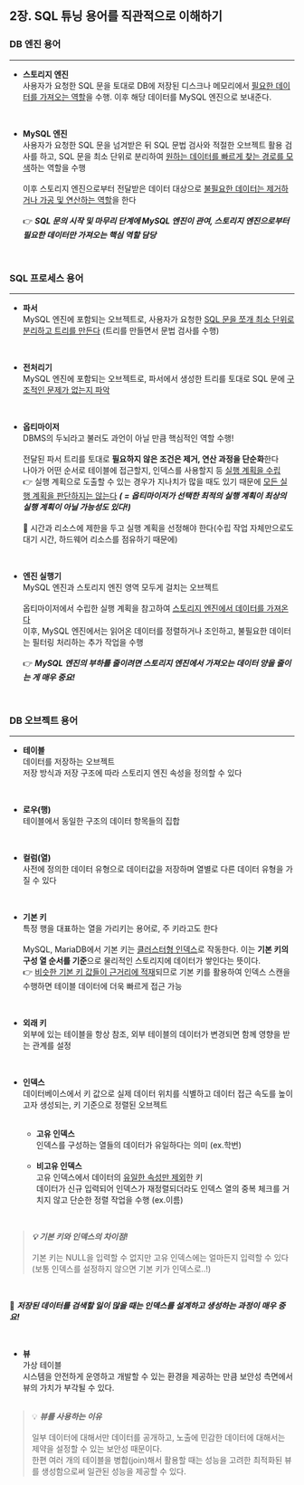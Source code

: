 ## 2장. SQL 튜닝 용어를 직관적으로 이해하기

### DB 엔진 용어
---
- **스토리지 엔진** <br>
사용자가 요청한 SQL 문을 토대로 DB에 저장된 디스크나 메모리에서 <u>필요한 데이터를 가져오는 역할</u>을 수행. 이후 해당 데이터를 MySQL 엔진으로 보내준다.

<br>

- **MySQL 엔진** <br>
사용자가 요청한 SQL 문을 넘겨받은 뒤 SQL 문법 검사와 적절한 오브젝트 활용 검사를 하고, SQL 문을 최소 단위로 분리하여 <u>원하는 데이터를 빠르게 찾는 경로를 모색</u>하는 역할을 수행 <br><br>
이후 스토리지 엔진으로부터 전달받은 데이터 대상으로 <u>불필요한 데이터는 제거하거나 가공 및 연산하는 역할</u>을 한다 <br><br>
👉 ***SQL 문의 시작 및 마무리 단계에 MySQL 엔진이 관여, 스토리지 엔진으로부터 필요한 데이터만 가져오는 핵심 역할 담당***

<br>

### SQL 프로세스 용어
---
- **파서** <br>
MySQL 엔진에 포함되는 오브젝트로, 사용자가 요청한 <u>SQL 문을 쪼개 최소 단위로 분리하고 트리를 만든다</u> (트리를 만들면서 문법 검사를 수행)

<br>

- **전처리기**<br>
MySQL 엔진에 포함되는 오브젝트로, 파서에서 생성한 트리를 토대로 SQL 문에 <u>구조적인 문제가 없는지 파악</u>

<br>

- **옵티마이저** <br>
DBMS의 두뇌라고 불러도 과언이 아닐 만큼 핵심적인 역할 수행! <br><br>
전달된 파서 트리를 토대로 **필요하지 않은 조건은 제거, 연산 과정을 단순화**한다 <br>
나아가 어떤 순서로 테이블에 접근할지, 인덱스를 사용할지 등 <u>실행 계획을 수립</u> <br>
👉 실행 계획으로 도출할 수 있는 경우가 지나치가 많을 때도 있기 때문에 <u>모든 실행 계획을 판단하지는 않는다</u> ***( = 옵티마이저가 선택한 최적의 실행 계획이 최상의 실행 계획이 아닐 가능성도 있다!)*** <br><br>
📢 시간과 리소스에 제한을 두고 실행 계획을 선정해야 한다(수립 작업 자체만으로도 대기 시간, 하드웨어 리소스를 점유하기 때문에)

<br>

- **엔진 실행기** <br>
MySQL 엔진과 스토리지 엔진 영역 모두게 걸치는 오브젝트 <br><br>
옵티마이저에서 수립한 실행 계획을 참고하여 <u>스토리지 엔진에서 데이터를 가져온다</u> <br>
이후, MySQL 엔진에서는 읽어온 데이터를 정렬하거나 조인하고, 불필요한 데이터는 필터링 처리하는 추가 작업을 수행 <br><br>
👉 ***MySQL 엔진의 부하를 줄이려면 스토리지 엔진에서 가져오는 데이터 양을 줄이는 게 매우 중요!***

<br>

### DB 오브젝트 용어
---
- **테이블** <br>
데이터를 저장하는 오브젝트 <br>
저장 방식과 저장 구조에 따라 스토리지 엔진 속성을 정의할 수 있다

<br>

- **로우(행)** <br>
테이블에서 동일한 구조의 데이터 항목들의 집합

<br>

- **컬럼(열)** <br>
사전에 정의한 데이터 유형으로 데이터값을 저장하며 열별로 다른 데이터 유형을 가질 수 있다 

<br>

- **기본 키** <br>
특정 행을 대표하는 열을 가리키는 용어로, 주 키라고도 한다 <br><br>
MySQL, MariaDB에서 기본 키는 <u>클러스터형 인덱스</u>로 작동한다. 이는 **기본 키의 구성 열 순서를 기준**으로 물리적인 스토리지에 데이터가 쌓인다는 뜻이다. <br>
👉 <u>비슷한 기본 키 값들이 근거리에 적재</u>되므로 기본 키를 활용하여 인덱스 스캔을 수행하면 테이블 데이터에 더욱 빠르게 접근 가능

<br>

- **외래 키**<br>
외부에 있는 테이블을 항상 참조, 외부 테이블의 데이터가 변경되면 함께 영향을 받는 관계를 설정

<br>

- **인덱스**<br>
데이터베이스에서 키 값으로 실제 데이터 위치를 식별하고 데이터 접근 속도를 높이고자 생성되는, 키 기준으로 정렬된 오브젝트 

    <br>

    - **고유 인덱스**<br>
    인덱스를 구성하는 열들의 데이터가 유일하다는 의미 (ex.학번)

    <br>

    - **비고유 인덱스**<br>
    고유 인덱스에서 데이터의 <u>유일한 속성만 제외</u>한 키 <br>
    데이터가 신규 입력되어 인덱스가 재정렬되더라도 인덱스 열의 중복 체크를 거치지 않고 단순한 정렬 작업을 수행 (ex.이름)

<br>

> ***💡 기본 키와 인덱스의 차이점!*** <br><br>
기본 키는 NULL을 입력할 수 없지만 고유 인덱스에는 얼마든지 입력할 수 있다
(보통 인덱스를 설정하지 않으면 기본 키가 인덱스로..!)

<br>

📢 ***저장된 데이터를 검색할 일이 많을 때는 인덱스를 설계하고 생성하는 과정이 매우 중요!***

<br>

- **뷰** <br>
가상 테이블 <br>
시스템을 안전하게 운영하고 개발할 수 있는 환경을 제공하는 만큼 보안성 측면에서 뷰의 가치가 부각될 수 있다. <br><br>

> 💡 ***뷰를 사용하는 이유*** <br><br>
일부 데이터에 대해서만 데이터를 공개하고, 노출에 민감한 데이터에 대해서는 제약을 설정할 수 있는 보안성 때문이다. <br>
한편 여러 개의 테이블을 병합(join)해서 활용할 때는 성능을 고려한 최적화된 뷰를 생성함으로써 일관된 성능을 제공할 수 있다.